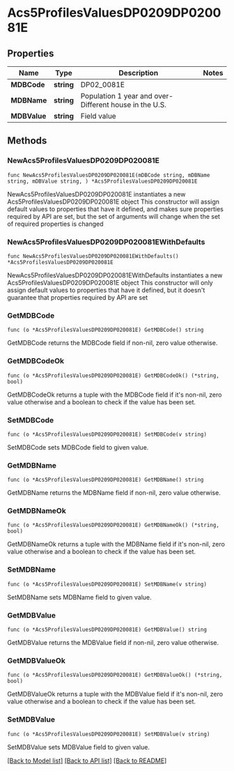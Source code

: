 # Acs5ProfilesValuesDP0209DP020081E

## Properties

Name | Type | Description | Notes
------------ | ------------- | ------------- | -------------
**MDBCode** | **string** | DP02_0081E | 
**MDBName** | **string** | Population 1 year and over- Different house in the U.S. | 
**MDBValue** | **string** | Field value | 

## Methods

### NewAcs5ProfilesValuesDP0209DP020081E

`func NewAcs5ProfilesValuesDP0209DP020081E(mDBCode string, mDBName string, mDBValue string, ) *Acs5ProfilesValuesDP0209DP020081E`

NewAcs5ProfilesValuesDP0209DP020081E instantiates a new Acs5ProfilesValuesDP0209DP020081E object
This constructor will assign default values to properties that have it defined,
and makes sure properties required by API are set, but the set of arguments
will change when the set of required properties is changed

### NewAcs5ProfilesValuesDP0209DP020081EWithDefaults

`func NewAcs5ProfilesValuesDP0209DP020081EWithDefaults() *Acs5ProfilesValuesDP0209DP020081E`

NewAcs5ProfilesValuesDP0209DP020081EWithDefaults instantiates a new Acs5ProfilesValuesDP0209DP020081E object
This constructor will only assign default values to properties that have it defined,
but it doesn't guarantee that properties required by API are set

### GetMDBCode

`func (o *Acs5ProfilesValuesDP0209DP020081E) GetMDBCode() string`

GetMDBCode returns the MDBCode field if non-nil, zero value otherwise.

### GetMDBCodeOk

`func (o *Acs5ProfilesValuesDP0209DP020081E) GetMDBCodeOk() (*string, bool)`

GetMDBCodeOk returns a tuple with the MDBCode field if it's non-nil, zero value otherwise
and a boolean to check if the value has been set.

### SetMDBCode

`func (o *Acs5ProfilesValuesDP0209DP020081E) SetMDBCode(v string)`

SetMDBCode sets MDBCode field to given value.


### GetMDBName

`func (o *Acs5ProfilesValuesDP0209DP020081E) GetMDBName() string`

GetMDBName returns the MDBName field if non-nil, zero value otherwise.

### GetMDBNameOk

`func (o *Acs5ProfilesValuesDP0209DP020081E) GetMDBNameOk() (*string, bool)`

GetMDBNameOk returns a tuple with the MDBName field if it's non-nil, zero value otherwise
and a boolean to check if the value has been set.

### SetMDBName

`func (o *Acs5ProfilesValuesDP0209DP020081E) SetMDBName(v string)`

SetMDBName sets MDBName field to given value.


### GetMDBValue

`func (o *Acs5ProfilesValuesDP0209DP020081E) GetMDBValue() string`

GetMDBValue returns the MDBValue field if non-nil, zero value otherwise.

### GetMDBValueOk

`func (o *Acs5ProfilesValuesDP0209DP020081E) GetMDBValueOk() (*string, bool)`

GetMDBValueOk returns a tuple with the MDBValue field if it's non-nil, zero value otherwise
and a boolean to check if the value has been set.

### SetMDBValue

`func (o *Acs5ProfilesValuesDP0209DP020081E) SetMDBValue(v string)`

SetMDBValue sets MDBValue field to given value.



[[Back to Model list]](../README.md#documentation-for-models) [[Back to API list]](../README.md#documentation-for-api-endpoints) [[Back to README]](../README.md)


